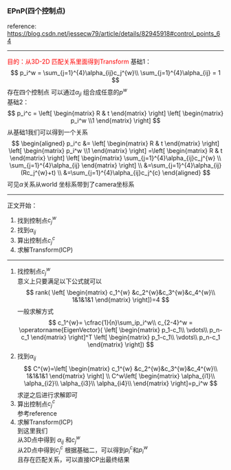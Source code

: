 <!--
 * @Author: Liu Weilong
 * @Date: 2021-01-29 09:58:50
 * @LastEditors: Liu Weilong 
 * @LastEditTime: 2021-01-29 10:37:14
 * @FilePath: /3rd-test-learning/31. orb_slam_related/doc/supplement_material.md
 * @Description: 
 * 
-->
### EPnP(四个控制点)

reference:
https://blog.csdn.net/jessecw79/article/details/82945918#control_points_64

------
<font color = "Red"> 目的：从3D-2D 匹配关系里面得到Transform</font>
基础1：
$$
    p_i^w = \sum_{j=1}^{4}\alpha_{ij}c_j^{w}\\
    \sum_{j=1}^{4}\alpha_{ij} = 1
$$
存在四个控制点 可以通过$\alpha_{ji}$ 组合成任意的$p^w$<br>
基础2：
$$
    p_i^c = \left[
        \begin{matrix}
            R & t
        \end{matrix}
    \right]
    \left[
        \begin{matrix}
           p_i^w \\1
        \end{matrix}
    \right]
$$
从基础1我们可以得到一个关系
$$
    \begin{aligned}
    p_i^c &= \left[
        \begin{matrix}
            R & t
        \end{matrix}
    \right]
    \left[
        \begin{matrix}
           p_i^w \\1
        \end{matrix}
    \right]
    =\left[
        \begin{matrix}
            R  & t
        \end{matrix}
    \right]
        \left[
        \begin{matrix}
           \sum_{j=1}^{4}\alpha_{ij}c_j^{w} \\
           \sum_{j=1}^{4}\alpha_{ij}
        \end{matrix}
    \right]
    \\
    &=\sum_{j=1}^{4}\alpha_{ij}(Rc_j^{w}+t)
    \\
    &=\sum_{j=1}^{4}\alpha_{ij}c_j^{c}
    \end{aligned}
$$
可见$\alpha$关系从world 坐标系带到了camera坐标系

-----
正文开始：<br>
1. 找到控制点$c_j^{w}$
2. 找到$\alpha_{ij}$
3. 算出控制点$c_j^{c}$
4. 求解Transform(ICP)

------
1. 找控制点$c_j^{w}$<br>
   意义上只要满足以下公式就可以
   $$
   rank(
   \left[
    \begin{matrix}
        c_1^{w} &c_2^{w}&c_3^{w}&c_4^{w}\\
        1&1&1&1
    \end{matrix}
    \right])=4
   $$
   一般求解方式
   $$
    c_1^{w}= \cfrac{1}{n}\sum_ip_i^w\\
    c_{2-4}^w = \operatorname{EigenVector}(   \left[
    \begin{matrix}
        p_1-c_1\\
        \vdots\\
        p_n-c_1
    \end{matrix}
    \right]^T 
    \left[
    \begin{matrix}
        p_1-c_1\\
        \vdots\\
        p_n-c_1
    \end{matrix}
    \right])
   $$
2. 找到$\alpha_{ij}$
   $$
   C^{w}=\left[
    \begin{matrix}
        c_1^{w} &c_2^{w}&c_3^{w}&c_4^{w}\\
        1&1&1&1
    \end{matrix}
    \right]
    \\
    C^w\left[
    \begin{matrix}
        \alpha_{i1}\\
        \alpha_{i2}\\
        \alpha_{i3}\\
        \alpha_{i4}\\
    \end{matrix}
    \right]=p_i^w
   $$
   求逆之后进行求解即可
3. 算出控制点$c_j^{c}$ <br>
   参考reference
4. 求解Transform(ICP)<br>
   到这里我们<br>
   从3D点中得到 $\alpha_{ij}$  和$c_j^{w}$<br>
   从2D点中得到$c_j^{c}$
   根据基础二，可以得到$p_i^c$和$p_i^w$<br>
   且存在匹配关系，可以直接ICP出最终结果


###